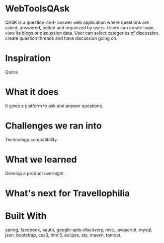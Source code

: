 # WebToolsQAsk
QASK is a question-and- answer web application where questions are asked, answered, edited and organized by users. Users can
create login, view its blogs or discussion data. User can select categories of discussion, create question threads and have
discussion going on.

# Inspiration
Quora

# What it does
It gives a platform to ask and answer questions.

# Challenges we ran into
Technology compatibility.

# What we learned
Develop a product overnight.

# What's next for Travellophilia


# Built With
spring, facebook, oauth, google-apis-discovery, mvc, javascript, mysql, json, bootstrap, css3, html5, eclipse, sts, maven, tomcat.
